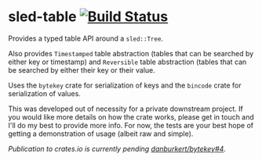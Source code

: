 # sled-table [![Build Status](https://travis-ci.org/mitchmindtree/sled-table.svg?branch=master)](https://travis-ci.org/mitchmindtree/sled-table)

Provides a typed table API around a `sled::Tree`.

Also provides `Timestamped` table abstraction (tables that can be searched by
either key or timestamp) and `Reversible` table abstraction (tables that can be
searched by either their key or their value.

Uses the `bytekey` crate for serialization of keys and the `bincode` crate for
serialization of values.

This was developed out of necessity for a private downstream project. If you
would like more details on how the crate works, please get in touch and I'll do
my best to provide more info. For now, the tests are your best hope of getting a
demonstration of usage (albeit raw and simple).

*Publication to crates.io is currently pending [danburkert/bytekey#4](https://github.com/danburkert/bytekey/pull/4)*.

